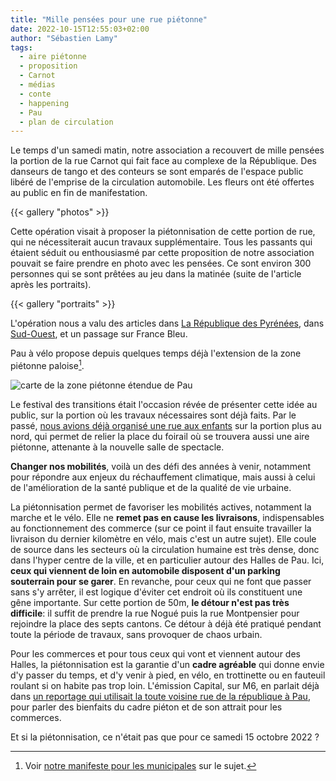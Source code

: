 ```yaml
---
title: "Mille pensées pour une rue piétonne"
date: 2022-10-15T12:55:03+02:00
author: "Sébastien Lamy"
tags:
  - aire piétonne
  - proposition
  - Carnot
  - médias
  - conte
  - happening
  - Pau
  - plan de circulation
---
```


Le temps d'un samedi matin, notre association a recouvert de mille pensées la portion de la rue Carnot qui fait face au complexe de la République. Des danseurs de tango et des conteurs se sont emparés de l'espace public libéré de l'emprise de la circulation automobile. Les fleurs ont été offertes au public en fin de manifestation.

{{< gallery "photos" >}}

Cette opération visait à proposer la piétonnisation de cette portion de rue, qui ne nécessiterait aucun travaux supplémentaire. Tous les passants qui étaient séduit ou enthousiasmé par cette proposition de notre association pouvait se faire prendre en photo avec les pensées. Ce sont environ 300 personnes qui se sont prêtées au jeu dans la matinée (suite de l'article après les portraits).

{{< gallery "portraits" >}}


L'opération nous a valu des articles dans [La République des Pyrénées][larep], dans [Sud-Ouest][sudouest], et un passage sur France Bleu.

Pau à vélo propose depuis quelques temps déjà l'extension de la zone piétonne paloise[^1]. 

![carte de la zone piétonne étendue de Pau](/media/zone-pietonne-etendue-pau.svg)

Le festival des transitions était l'occasion révée de présenter cette idée au public, sur la portion où les travaux nécessaires sont déjà faits. Par le passé, [nous avions déjà organisé une rue aux enfants][ruecarnotauxenfants] sur la portion plus au nord, qui permet de relier la place du foirail où se trouvera aussi une aire piétonne, attenante à la nouvelle salle de spectacle.

**Changer nos mobilités**, voilà un des défi des années à venir, notamment pour répondre aux enjeux du réchauffement climatique, mais aussi à celui de l'amélioration de la santé publique et de la qualité de vie urbaine. 

La piétonnisation permet de favoriser les mobilités actives, notamment la marche et le vélo. Elle ne **remet pas en cause les livraisons**, indispensables au fonctionnement des commerce (sur ce point il faut ensuite travailler la livraison du dernier kilomètre en vélo, mais c'est un autre sujet). Elle coule de source dans les secteurs où la circulation humaine est très dense, donc dans l'hyper centre de la ville, et en particulier autour des Halles de Pau. Ici, **ceux qui viennent de loin en automobile disposent d'un parking souterrain pour se garer**. En revanche, pour ceux qui ne font que passer sans s'y arrêter, il est logique d'éviter cet endroit où ils constituent une gêne importante. Sur cette portion de 50m, **le détour n'est pas très difficile**: il suffit de prendre la rue Nogué puis la rue Montpensier pour rejoindre la place des septs cantons. Ce détour à déjà été pratiqué pendant toute la période de travaux, sans provoquer de chaos urbain.

Pour les commerces et pour tous ceux qui vont et viennent autour des Halles, la piétonnisation est la garantie d'un **cadre agréable** qui donne envie d'y passer du temps, et d'y venir à pied, en vélo, en trottinette ou en fauteuil roulant si on habite pas trop loin. L'émission Capital, sur M6, en parlait déjà dans [un reportage qui utilisait la toute voisine rue de la république à Pau][capital], pour parler des bienfaits du cadre piéton et de son attrait pour les commerces.

Et si la piétonnisation, ce n'était pas que pour ce samedi 15 octobre 2022 ?

[^1]:Voir [notre manifeste pour les municipales](https://municipales2020.parlons-velo.fr/manifeste/download/24880) sur le sujet.

[ruecarnotauxenfants]: /blog/2019/rue-carnot-aux-enfants/
[sudouest]: https://www.sudouest.fr/pyrenees-atlantiques/bearn/pau-1-000-pensees-pour-une-rue-pietonne-12668487.php
[larep]: https://www.larepubliquedespyrenees.fr/societe/travaux/pau-un-bout-de-rue-carnot-a-experimente-la-pietonnisation-12630621.php
[capital]: https://twitter.com/JulesBCBG/status/1498060501741412357
